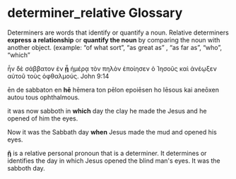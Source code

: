 # determiner_relative Glossary
Determiners are words that identify or quantify a noun.  Relative determiners **express a relationship** or **quantify the noun** by comparing the noun with another object.  (example:  “of what sort”, “as great as” , “as far as”, “who”, “which”


ἦν      δὲ  σάββατον ἐν    **ᾗ**   ἡμέρᾳ τὸν πηλὸν ἐποίησεν ὁ  Ἰησοῦς   καὶ ἀνέῳξεν   αὐτοῦ   τοὺς ὀφθαλμούς.    John 9:14

ēn      de sabbaton en    **hē**  hēmera ton pēlon epoiēsen ho Iēsous   kai aneōxen   autou   tous ophthalmous.


it was  now  sabboth in  **which** day  the clay   he made the Jesus   and he opened of him   the  eyes.

Now it was the Sabbath day **when** Jesus         made the mud         and opened     his      eyes.

**ῇ** is a relative personal pronoun that is a determiner.  It determines or identifies the day in which Jesus opened the blind man's eyes.  It was the sabboth day.
